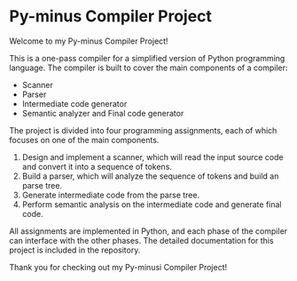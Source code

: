# Py-minus Compiler Project

Welcome to my Py-minus Compiler Project!

This is a one-pass compiler for a simplified version of Python programming language. The compiler is built to cover the main components of a compiler:

- Scanner
- Parser
- Intermediate code generator
- Semantic analyzer and Final code generator

The project is divided into four programming assignments, each of which focuses on one of the main components. 

1. Design and implement a scanner, which will read the input source code and convert it into a sequence of tokens. 
2. Build a parser, which will analyze the sequence of tokens and build an parse tree. 
3. Generate intermediate code from the parse tree. 
4. Perform semantic analysis on the intermediate code and generate final code. 

All assignments are implemented in Python, and each phase of the compiler can interface with the other phases. The detailed documentation for this project is included in the repository.

Thank you for checking out my Py-minusi Compiler Project!
